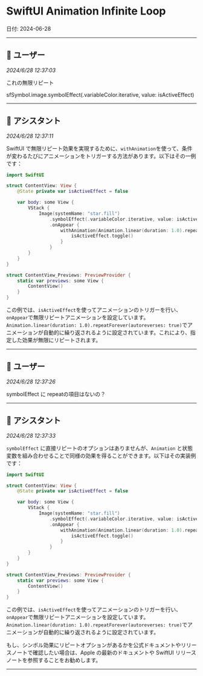 # SwiftUI Animation Infinite Loop

日付: 2024-06-28

---

## 👤 ユーザー
*2024/6/28 12:37:03*

これの無限リピート

sfSymbol.image.symbolEffect(.variableColor.iterative, value: isActiveEffect)

---

## 🤖 アシスタント
*2024/6/28 12:37:11*

SwiftUI で無限リピート効果を実現するために、`withAnimation`を使って、条件が変わるたびにアニメーションをトリガーする方法があります。以下はその一例です：

```swift
import SwiftUI

struct ContentView: View {
    @State private var isActiveEffect = false

    var body: some View {
        VStack {
            Image(systemName: "star.fill")
                .symbolEffect(.variableColor.iterative, value: isActiveEffect)
                .onAppear {
                    withAnimation(Animation.linear(duration: 1.0).repeatForever(autoreverses: true)) {
                        isActiveEffect.toggle()
                    }
                }
        }
    }
}

struct ContentView_Previews: PreviewProvider {
    static var previews: some View {
        ContentView()
    }
}
```

この例では、`isActiveEffect`を使ってアニメーションのトリガーを行い、`onAppear`で無限リピートアニメーションを設定しています。`Animation.linear(duration: 1.0).repeatForever(autoreverses: true)`でアニメーションが自動的に繰り返されるように設定されています。これにより、指定した効果が無限にリピートされます。

---

## 👤 ユーザー
*2024/6/28 12:37:26*

symbolEffect に repeatの項目はないの？

---

## 🤖 アシスタント
*2024/6/28 12:37:33*

`symbolEffect` に直接リピートのオプションはありませんが、`Animation` と状態変数を組み合わせることで同様の効果を得ることができます。以下はその実装例です：

```swift
import SwiftUI

struct ContentView: View {
    @State private var isActiveEffect = false

    var body: some View {
        VStack {
            Image(systemName: "star.fill")
                .symbolEffect(.variableColor.iterative, value: isActiveEffect)
                .onAppear {
                    withAnimation(Animation.linear(duration: 1.0).repeatForever(autoreverses: true)) {
                        isActiveEffect.toggle()
                    }
                }
        }
    }
}

struct ContentView_Previews: PreviewProvider {
    static var previews: some View {
        ContentView()
    }
}
```

この例では、`isActiveEffect`を使ってアニメーションのトリガーを行い、`onAppear`で無限リピートアニメーションを設定しています。`Animation.linear(duration: 1.0).repeatForever(autoreverses: true)`でアニメーションが自動的に繰り返されるように設定されています。

もし、シンボル効果にリピートオプションがあるかを公式ドキュメントやリリースノートで確認したい場合は、Apple の最新のドキュメントや SwiftUI リリースノートを参照することをお勧めします。

---
